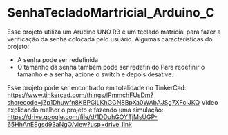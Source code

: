 # SenhaTecladoMartricial_Arduino_C

Esse projeto utiliza um Arudino UNO R3 e um teclado matricial para fazer a verificação da senha colocada pelo usuário.
Algumas características do projeto:
- A senha pode ser redefinida
- O tamanho da senha também pode ser redefinido
Para redefinir o tamanho e a senha, acione o switch e depois desative.

Esse projeto pode ser encontrado em totalidade no TinkerCad: https://www.tinkercad.com/things/lPmmchFUsDm?sharecode=jZp1Dhuwfn8KBPGiLKhGGN8BpXa0WAbAJSg7XFcIJKQ
Vídeo explicando melhor o projeto e fazendo uma simulação: https://drive.google.com/file/d/1DDuhGOYTjMsUGP-65HhAnEEgsd93aNgO/view?usp=drive_link
